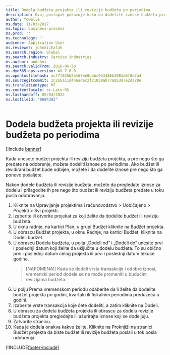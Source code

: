 ```yaml
---
title: Dodela budžeta projekta ili revizije budžeta po periodima
description: Ovaj postupak pokazuje kako da dodelite iznose budžeta projekta po periodima.
author: Yowelle
ms.date: 11/03/2017
ms.topic: business-process
ms.prod: ''
ms.technology: ''
audience: Application User
ms.reviewer: johnmichalak
ms.search.region: Global
ms.search.industry: Service industries
ms.author: andchoi
ms.search.validFrom: 2016-06-30
ms.dyn365.ops.version: AX 7.0.0
ms.openlocfilehash: acf7f03562e167ee8dbbc953486b2081e6f0e7a4
ms.sourcegitcommit: 2c2a5a11d446adec2f21030ab77a053d7e2da28e
ms.translationtype: MT
ms.contentlocale: sr-Latn-RS
ms.lasthandoff: 05/04/2022
ms.locfileid: "8684383"
---
```

# <a name="allocate-a-project-budget-or-budget-revision-across-periods"></a>Dodela budžeta projekta ili revizije budžeta po periodima

[!include [banner](../../includes/banner.md)]

Kada unesete budžet projekta ili reviziju budžeta projekta, a pre nego što ga predate na odobrenje, možete dodeliti iznose po periodima. Ako budžet ili revidirani budžet bude odbijen, možete i da dodelite iznose pre nego što ga ponovo pošaljete. 

Nakon dodele budžeta ili revizije budžeta, možete da pregledate iznose za dodelu i prilagodite ih pre nego što budžet ili reviziju budžeta predate u toku posla odobravanja. 

1. Kliknite na Upravljanje projektima i računovodstvo > Uobičajeno > Projekti > Svi projekti. 
2. Izaberite ili otvorite projekat za koji želite da dodelite budžet ili reviziju budžeta. 
3. U oknu radnje, na kartici Plan, u grupi Budžet kliknite na Budžet projekta. 
4. U obrascu Budžet projekta, u oknu Radnje, na kartici Budžet, kliknite na Dodeli budžet. 
5. U obrascu Dodela budžeta, u polja „Dodeli od“ i „Dodeli do“ unesite prvi i poslednji datum koji želite da uključite u dodelu budžeta. To su obično prvi i poslednji datum celog projekta ili prvi i poslednji datum tekuće godine.  
   > [NAPOMENA!] Kada se dodeli vrsta transakcije i odobre iznosi, vremenski period dodele se ne može promeniti u budućim revizijama budžeta. 
6. U polju Prema vremenskom periodu odaberite da li želite da dodelite budžet projekta po godini, kvartalu ili fiskalnim periodima preduzeća u godini.
7. Izaberite vrste transakcija koje ćete dodeliti, a zatim kliknite na Dodeli. 
8. U obrascu za dodelu budžeta projekta ili obrascu za dodelu revizije budžeta projekta pregledajte ili ažurirajte iznose koji se dodeljuju. 
9. Zatvorite stranicu.
10. Kada je dodela onakva kakvu želite, Kliknite na Proknjiži na stranici Budžet projekta da biste budžet ili revizije budžeta poslali u tok posla odobrenja.  




[!INCLUDE[footer-include](../../includes/footer-banner.md)]